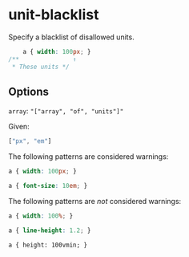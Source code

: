 # unit-blacklist

Specify a blacklist of disallowed units.

```css
    a { width: 100px; }
/**               ↑
 * These units */
```

## Options

`array`: `"["array", "of", "units"]"`

Given:

```js
["px", "em"]
```

The following patterns are considered warnings:

```css
a { width: 100px; }
```

```css
a { font-size: 10em; }
```

The following patterns are *not* considered warnings:

```css
a { width: 100%; }
```

```css
a { line-height: 1.2; }
```

```
a { height: 100vmin; }
```

